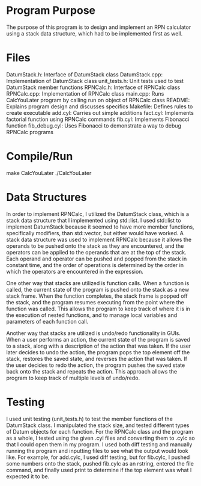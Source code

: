 # Program Purpose
The purpose of this program is to design and implement an RPN calculator
using a stack data structure, which had to be implemented first as well.

# Files
DatumStack.h: Interface of DatumStack class
DatumStack.cpp: Implementation of DatumStack class
unit_tests.h: Unit tests used to test DatumStack member functions
RPNCalc.h: Interface of RPNCalc class
RPNCalc.cpp: Implementation of RPNCalc class
main.cpp: Runs CalcYouLater program by calling run on object of RPNCalc class
README: Explains program design and discusses specifics
Makefile: Defines rules to create executable
add.cyl: Carries out simple additions
fact.cyl: Implements factorial function using RPNCalc commands
fib.cyl: Implements Fibonacci function
fib_debug.cyl: Uses Fibonacci to demonstrate a way to debug RPNCalc programs

# Compile/Run
  make CalcYouLater
  ./CalcYouLater

# Data Structures
In order to implement RPNCalc, I utilized the DatumStack class, which is a
stack data structure that I implemented using std::list. I used std::list
to implement DatumStack because it seemed to have more member functions,
specifically modifiers, than std::vector, but either would have worked. A
stack data structure was used to implement RPNCalc because it allows the
operands to be pushed onto the stack as they are encountered, and the
operators can be applied to the operands that are at the top of the stack.
Each operand and operator can be pushed and popped from the stack in constant
time, and the order of operations is determined by the order in which the
operators are encountered in the expression.

One other way that stacks are utilized is function calls. When a function is
called, the current state of the program is pushed onto the stack as a new
stack frame. When the function completes, the stack frame is popped off the
stack, and the program resumes executing from the point where the function
was called. This allows the program to keep track of where it is in the
execution of nested functions, and to manage local variables and parameters
of each function call.

Another way that stacks are utilized is undo/redo functionality in GUIs. When
a user performs an action, the current state of the program is saved to a
stack, along with a description of the action that was taken. If the user
later decides to undo the action, the program pops the top element off the
stack, restores the saved state, and reverses the action that was taken. If
the user decides to redo the action, the program pushes the saved state back
onto the stack and repeats the action. This approach allows the program to
keep track of multiple levels of undo/redo.

# Testing
I used unit testing (unit_tests.h) to test the member functions of the
DatumStack class. I manipulated the stack size, and tested different types
of Datum objects for each function. For the RPNCalc class and the program as
a whole, I tested using the given .cyl files and converting them to .cylc so
that I could open them in my program. I used both diff testing and manually
running the program and inputting files to see what the output would look
like. For example, for add.cylc, I used diff testing, but for fib.cylc, I
pushed some numbers onto the stack, pushed fib.cylc as an rstring, entered
the file command, and finally used print to determine if the top element was
what I expected it to be.
